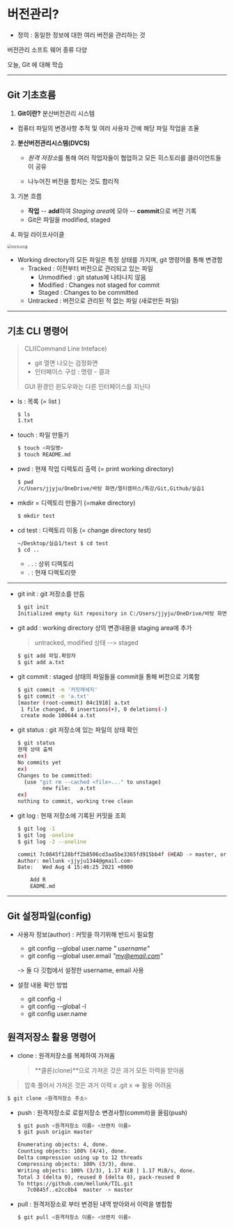 # 버전관리?

+ 정의 : 동일한 정보에 대한 여러 버전을 관리하는 것

버전관리 소프트 웨어 종류 다양

오늘, Git 에 대해 학습

*****

## Git 기초흐름

1. **Git이란?** 분산버전관리 시스템

- 컴퓨터 파일의 변경사항 추적 및 여러 사용자 간에 해당 파일 작업을 조율

2. **분산버전관리시스템(DVCS)** 

   - *원격 저장소*를 통해 여러 작업자들이 협업하고 모든 히스토리를 클라이언트들이 공유

   - 나누어진 버전을 합치는 것도 합리적

3. 기본 흐름

   + **작업**  --  **add**하여 *Staging area*에 모아 -- **commit**으로 버전 기록
   + Git은 파일을 modified, staged
   
   
   
4. 파일 라이프사이클



<img src="C:\Users\jjyju\AppData\Roaming\Typora\typora-user-images\image-20210804160742388.png" alt="라이프사이클" style="zoom: 50%;" />

+ Working directory의 모든 파일은 특정 상태를 가지며, git 명령어를 통해 변경함
  + Tracked : 이전부터 버전으로 관리되고 있는 파일
    + Unmodified : git status에 나타나지 않음
    + Modified : Changes not staged for commit
    + Staged : Changes to be committed
  + Untracked : 버전으로 관리된 적 없는 파일 (새로만든 파일)

****

## 기초 CLI 명령어

> CLI(Command Line Inteface) 
>
> - git 열면 나오는 검정화면
> - 인터페이스 구성 : 명령 - 결과
>
> GUI 환경인 윈도우와는 다른 인터페이스를 지닌다

+ ls : 목록 (= list )

  ```bash
  $ ls
  1.txt
  ```

+ touch : 파일 만들기

  ``` bash
  $ touch <파일명>
  $ touch README.md
  ```

+ pwd : 현재 작업 디렉토리 출력 (= print working directory)

  ```bash
  $ pwd
  /c/Users/jjyju/OneDrive/바탕 화면/멀티캠퍼스/특강/Git,Github/실습1
  ```

+ mkdir = 디렉토리  만들기 (=make directory)

  ```bash
  $ mkdir test
  ```

+ cd test : 디렉토리 이동 (= change directory test)

  ```bash
  ~/Desktop/실습1/test $ cd test
  $ cd ..
  ```
  
  + . . : 상위 디렉토리
  +   . : 현재 디렉토리햣 

***

+ git init : git 저장소를 만듬

  ```bash
  $ git init
  Initialized empty Git repository in C:/Users/jjyju/OneDrive/바탕 화면/멀티캠퍼스/특강/Git,Github/실습1/.git/
  ```

+ git add : working directory 상의 변경내용을 staging area에 추가

  > untracked, modified 상태 --> staged

  ```bash
  $ git add 파일.확장자
  $ git add a.txt
  ```

+ git commit : staged 상태의 파일들을 commit을 통해 버전으로 기록함

  ```bash
  $ git commit -m '커밋메세지'
  $ git commit -m 'a.txt'
  [master (root-commit) 04c1918] a.txt
   1 file changed, 0 insertions(+), 0 deletions(-)
   create mode 100644 a.txt
  
  ```

+ git status : git 저장소에 있는 파일의 상태 확인

  ```bash
  $ git status
  현재 상태 출력
  ex)
  No commits yet
  ex)
  Changes to be committed:
    (use "git rm --cached <file>..." to unstage)
          new file:   a.txt
  ex)
  nothing to commit, working tree clean
  
  ```

+ git log : 현재 저장소에 기록된 커밋을 조회

  ```bash
  $ git log -1
  $ git log -oneline
  $ git log -2 --oneline
  
  commit 7c0845f128bff2b8506cd3aa5be3365fd915bb4f (HEAD -> master, origin/master)
  Author: mellunk <jjyju1344@gmail.com>
  Date:   Wed Aug 4 15:46:25 2021 +0900
  
      Add R
      EADME.md
  ```
  

***

## Git 설정파일(config)

- 사용자 정보(author) : 커밋을 하기위해 반드시 필요함

  - git config --global user.name *" username"*
  - git config --global user.email *"my@email.com"*

  -> 둘 다 깃헙에서 설정한 username, email 사용

- 설정 내용 확인 방법

  - git config -l
  - git config --global -l
  - git config user.name



## 원격저장소 활용 명령어

+ clone : 원격저장소를 복제하여 가져옴

  > **클론(clone)**으로 가져온 것은 과거 모든 이력을 받아옴
>
  > 압축 풀어서 가져온 것은 과거 이력 x .git x  => 활용 어려움

  ```bash
  $ git clone <원격저장소 주소>
  ```


+ push : 원격저장소로 로컬저장소 변경사항(commit)을 올림(push) 

  ```bash
  $ git push <원격저장소 이름> <브랜치 이름>
  $ git push origin master
  
  Enumerating objects: 4, done.
  Counting objects: 100% (4/4), done.
  Delta compression using up to 12 threads
  Compressing objects: 100% (3/3), done.
  Writing objects: 100% (3/3), 1.17 KiB | 1.17 MiB/s, done.
  Total 3 (delta 0), reused 0 (delta 0), pack-reused 0
  To https://github.com/mellunk/TIL.git
     7c0845f..e2cc8b4  master -> master
  ```

+ pull : 원격저장소로 부터 변경된 내역 받아와서 이력을 병합함

  ```bash
  $ git pull <원격저장소 이름> <브랜치 이름>
  ```

  
